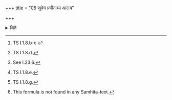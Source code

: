 +++
title = "05 स्रुवेण प्रणीताभ्य आदाय"

+++

<details><summary>थिते</summary>

5. Having taken (water) from the carried forth (water) by means of the spoon, having supported it (the spoon containing water) by means of the grass-brush, with samāpo adbhiragmata,[^1] having poured (the water in the spoon) in the flour (in the pan), with adbhiḥ pari prajātāḥ[^2] having poured the hot water[^3] in a circumambulatory manner, with janayatyai tvā saṁyaumi[^4] having kneaded (the water and flour), with makhasya śiro'si[^5] having prepared a dough, with yathābhāgam vartethām[^6] having divided (the dough and) having prepared two equal doughs, he touches (each of them) in accordance with the deity: (thus he touches) the dough for Agni with idam āgneyam; the dough for Agni-soma with idamagniṣomayoḥ.  

[^1]: TS I.1.8.b-c.  

[^2]: TS I.1.8.d.  

[^3]: See I.23.6.  

[^4]: TS I.1.8.e.  

[^5]: TS I.1.8.g.  

[^6]: This formula is not found in any Samhita-text.
</details>
